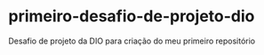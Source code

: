 # primeiro-desafio-de-projeto-dio
Desafio de projeto da DIO para criação do meu primeiro repositório
